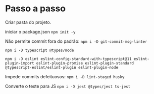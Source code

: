 # Passo a passo

Criar pasta do projeto.

iniciar o package.json
`npm init -y`

Não permite commit fora do padrão:
`npm i -D git-commit-msg-linter`

`npm i -D typescript @types/node`

`npm i -D eslint eslint-config-standard-with-typescript@11 eslint-plugin-import eslint-plugin-promise eslint-plugin-standard @typescript-eslint/eslint-plugin eslint-plugin-node`

Impede commits defeituosos:
`npm i -D lint-staged husky`

Converte o teste para JS 
`npm i -D jest @types/jest ts-jest`
``
``
``
``